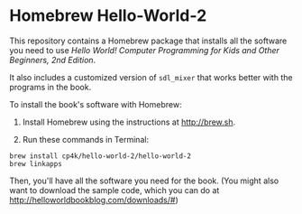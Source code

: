 # Homebrew Hello-World-2

This repository contains a Homebrew package that installs all the software you need to use *Hello World! Computer Programming for Kids and Other Beginners, 2nd Edition*.

It also includes a customized version of `sdl_mixer` that works better with the programs in the book.

To install the book's software with Homebrew:

1. Install Homebrew using the instructions at http://brew.sh.

2. Run these commands in Terminal:

```
brew install cp4k/hello-world-2/hello-world-2
brew linkapps
```

Then, you'll have all the software you need for the book. (You might also want to download the sample code, which you can do at http://helloworldbookblog.com/downloads/#)

